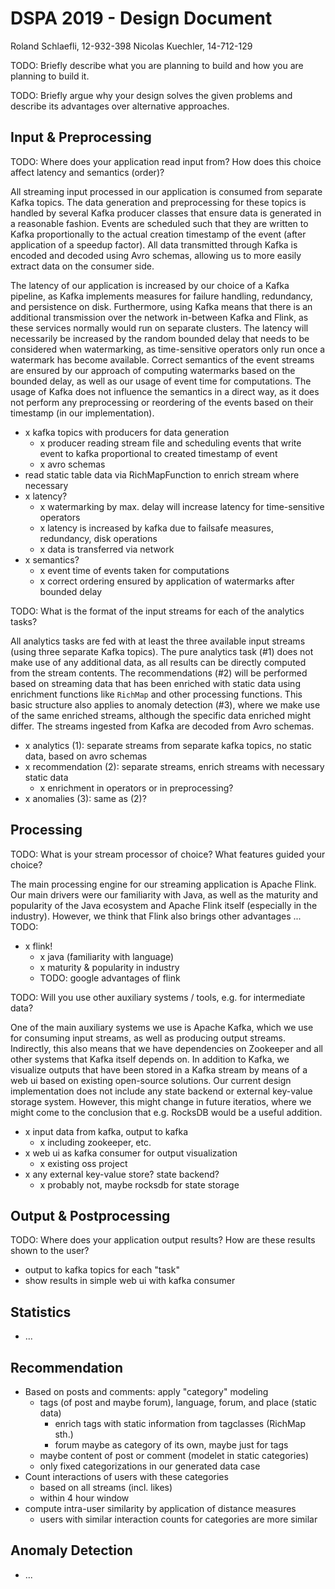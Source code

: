 # DSPA 2019 - Design Document

Roland Schlaefli, 12-932-398
Nicolas Kuechler, 14-712-129

TODO: Briefly describe what you are planning to build and how you are planning to build it.

TODO: Briefly argue why your design solves the given problems and describe its advantages over alternative approaches.

## Input & Preprocessing

TODO: Where does your application read input from? How does this choice affect latency and semantics (order)?

All streaming input processed in our application is consumed from separate Kafka topics. The data generation and preprocessing for these topics is handled by several Kafka producer classes that ensure data is generated in a reasonable fashion. Events are scheduled such that they are written to Kafka proportionally to the actual creation timestamp of the event (after application of a speedup factor). All data transmitted through Kafka is encoded and decoded using Avro schemas, allowing us to more easily extract data on the consumer side.

The latency of our application is increased by our choice of a Kafka pipeline, as Kafka implements measures for failure handling, redundancy, and persistence on disk. Furthermore, using Kafka means that there is an additional transmission over the network in-between Kafka and Flink, as these services normally would run on separate clusters. The latency will necessarily be increased by the random bounded delay that needs to be considered when watermarking, as time-sensitive operators only run once a watermark has become available. Correct semantics of the event streams are ensured by our approach of computing watermarks based on the bounded delay, as well as our usage of event time for computations. The usage of Kafka does not influence the semantics in a direct way, as it does not perform any preprocessing or reordering of the events based on their timestamp (in our implementation).

- x kafka topics with producers for data generation
  - x producer reading stream file and scheduling events that write event to kafka proportional to created timestamp of event
  - x avro schemas
- read static table data via RichMapFunction to enrich stream where necessary
- x latency?
  - x watermarking by max. delay will increase latency for time-sensitive operators
  - x latency is increased by kafka due to failsafe measures, redundancy, disk operations
  - x data is transferred via network
- x semantics?
  - x event time of events taken for computations
  - x correct ordering ensured by application of watermarks after bounded delay

TODO: What is the format of the input streams for each of the analytics tasks?

All analytics tasks are fed with at least the three available input streams (using three separate Kafka topics). The pure analytics task (#1) does not make use of any additional data, as all results can be directly computed from the stream contents. The recommendations (#2) will be performed based on streaming data that has been enriched with static data using enrichment functions like `RichMap` and other processing functions. This basic structure also applies to anomaly detection (#3), where we make use of the same enriched streams, although the specific data enriched might differ. The streams ingested from Kafka are decoded from Avro schemas.

- x analytics (1): separate streams from separate kafka topics, no static data, based on avro schemas
- x recommendation (2): separate streams, enrich streams with necessary static data
  - x enrichment in operators or in preprocessing?
- x anomalies (3): same as (2)?

## Processing

TODO: What is your stream processor of choice? What features guided your choice?

The main processing engine for our streaming application is Apache Flink. Our main drivers were our familiarity with Java, as well as the maturity and popularity of the Java ecosystem and Apache Flink itself (especially in the industry). However, we think that Flink also brings other advantages ... TODO:

- x flink!
  - x java (familiarity with language)
  - x maturity & popularity in industry
  - TODO: google advantages of flink

TODO: Will you use other auxiliary systems / tools, e.g. for intermediate data?

One of the main auxiliary systems we use is Apache Kafka, which we use for consuming input streams, as well as producing output streams. Indirectly, this also means that we have dependencies on Zookeeper and all other systems that Kafka itself depends on. In addition to Kafka, we visualize outputs that have been stored in a Kafka stream by means of a web ui based on existing open-source solutions. Our current design implementation does not include any state backend or external key-value storage system. However, this might change in future iteratios, where we might come to the conclusion that e.g. RocksDB would be a useful addition.

- x input data from kafka, output to kafka
  - x including zookeeper, etc.
- x web ui as kafka consumer for output visualization
  - x existing oss project
- x any external key-value store? state backend?
  - x probably not, maybe rocksdb for state storage

## Output & Postprocessing

TODO: Where does your application output results? How are these results shown to the user?

- output to kafka topics for each "task"
- show results in simple web ui with kafka consumer

## Statistics

- ...

## Recommendation

- Based on posts and comments: apply "category" modeling
  - tags (of post and maybe forum), language, forum, and place (static data)
    - enrich tags with static information from tagclasses (RichMap sth.)
    - forum maybe as category of its own, maybe just for tags
  - maybe content of post or comment (modelet in static categories)
  - only fixed categorizations in our generated data case
- Count interactions of users with these categories
  - based on all streams (incl. likes)
  - within 4 hour window
- compute intra-user similarity by application of distance measures
  - users with similar interaction counts for categories are more similar

## Anomaly Detection

- ...
